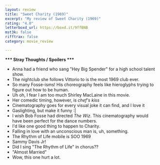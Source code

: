 ```yaml
---
layout: review
title: "Sweet Charity (1969)"
excerpt: "My review of Sweet Charity (1969)"
rating: "4.0"
letterboxd_url: https://boxd.it/9ffBNB
mst3k: false
rifftrax: false
category: movie_review

---
```


<b>*** Stray Thoughts / Spoilers ***</b>
* Anna had a friend who sang "Hey Big Spender" for a high school talent show.
* The nightclub she follows Vittorio to is the most 1969 club ever.
* So many Fosse-isms! His choreography feels like hieroglyphs trying to figure out how to be human.
* Uh oh, I fear I am too much Shirley MacLaine in this movie.
* Her comedic timing, however, is *chef's kiss*
* Cinematography goes for every visual joke it can find, and I love it
* Gaslighting, but make it funny :|
* I wish Bob Fosse had directed <i>The Wiz</i>. This cinematography would have been perfect for the dance numbers.
* I'd like one good thing to happen to Charity.
* Falling in love with an unconscious man is, uh, something.
* The Rhythm of Life mobile is SOO 1969
* Sammy Davis Jr!
* Did I sing "The Rhythm of Life" in chorus??
* "Almost Married"
* Wow, this one hurt a lot.